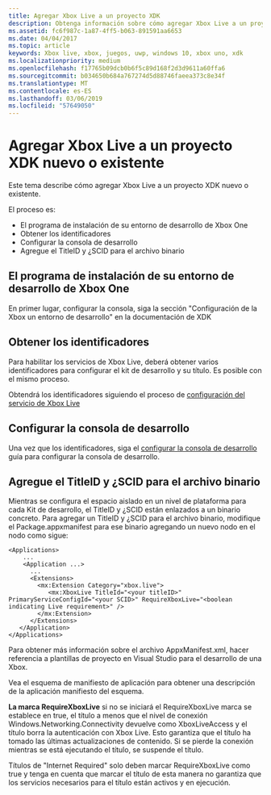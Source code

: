 ```yaml
---
title: Agregar Xbox Live a un proyecto XDK
description: Obtenga información sobre cómo agregar Xbox Live a un proyecto de Xbox Developer Kit (XDK) nueva o existente.
ms.assetid: fc6f987c-1a87-4ff5-b063-891591aa6653
ms.date: 04/04/2017
ms.topic: article
keywords: Xbox live, xbox, juegos, uwp, windows 10, xbox uno, xdk
ms.localizationpriority: medium
ms.openlocfilehash: f17765b09dcb0b6f5c89d168f2d3d9611a60ffa6
ms.sourcegitcommit: b034650b684a767274d5d88746faeea373c8e34f
ms.translationtype: MT
ms.contentlocale: es-ES
ms.lasthandoff: 03/06/2019
ms.locfileid: "57649050"
---
```

# <a name="add-xbox-live-to-a-new-or-existing-xdk-project"></a>Agregar Xbox Live a un proyecto XDK nuevo o existente

Este tema describe cómo agregar Xbox Live a un proyecto XDK nuevo o existente.

El proceso es:

- El programa de instalación de su entorno de desarrollo de Xbox One
- Obtener los identificadores
- Configurar la consola de desarrollo
- Agregue el TitleID y ¿SCID para el archivo binario


## <a name="setup-up-your-xbox-one-development-environment"></a>El programa de instalación de su entorno de desarrollo de Xbox One
En primer lugar, configurar la consola, siga la sección "Configuración de la Xbox un entorno de desarrollo" en la documentación de XDK

## <a name="get-your-ids"></a>Obtener los identificadores

Para habilitar los servicios de Xbox Live, deberá obtener varios identificadores para configurar el kit de desarrollo y su título. Es posible con el mismo proceso.

Obtendrá los identificadores siguiendo el proceso de [configuración del servicio de Xbox Live](../xbox-live-service-configuration.md)

## <a name="configure-your-development-console"></a>Configurar la consola de desarrollo

Una vez que los identificadores, siga el [configurar la consola de desarrollo](configure-your-development-console.md) guía para configurar la consola de desarrollo.

## <a name="add-the-titleid-and-scid-to-your-binary"></a>Agregue el TitleID y ¿SCID para el archivo binario
Mientras se configura el espacio aislado en un nivel de plataforma para cada Kit de desarrollo, el TitleID y ¿SCID están enlazados a un binario concreto. Para agregar un TitleID y ¿SCID para el archivo binario, modifique el Package.appxmanifest para ese binario agregando un nuevo nodo en el <Extensions> nodo como sigue:

```
<Applications>
    ...
    <Application ...>
      ...
      <Extensions>
        <mx:Extension Category="xbox.live">
           <mx:XboxLive TitleId="<your titleID>" PrimaryServiceConfigId="<your SCID>" RequireXboxLive="<boolean indicating Live requirement>" />
        </mx:Extension>
      </Extensions>
   </Application>
</Applications>
```

Para obtener más información sobre el archivo AppxManifest.xml, hacer referencia a plantillas de proyecto en Visual Studio para el desarrollo de una Xbox.

Vea el esquema de manifiesto de aplicación para obtener una descripción de la aplicación manifiesto del esquema.

**La marca RequireXboxLive** si no se iniciará el RequireXboxLive marca se establece en true, el título a menos que el nivel de conexión Windows.Networking.Connectivity devuelve como XboxLiveAccess y el título borra la autenticación con Xbox Live. Esto garantiza que el título ha tomado las últimas actualizaciones de contenido. Si se pierde la conexión mientras se está ejecutando el título, se suspende el título.

Títulos de "Internet Required" solo deben marcar RequireXboxLive como true y tenga en cuenta que marcar el título de esta manera no garantiza que los servicios necesarios para el título están activos y en ejecución.

